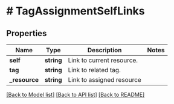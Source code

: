 # # TagAssignmentSelfLinks

## Properties

Name | Type | Description | Notes
------------ | ------------- | ------------- | -------------
**self** | **string** | Link to current resource. |
**tag** | **string** | Link to related tag. |
**_resource** | **string** | Link to assigned resource |

[[Back to Model list]](../../README.md#models) [[Back to API list]](../../README.md#endpoints) [[Back to README]](../../README.md)
